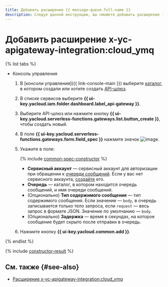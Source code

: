 ```yaml
---
title: Добавить расширение {{ message-queue-full-name }}
description: Следуя данной инструкции, вы сможете добавить расширение {{ message-queue-full-name }} с помощью конструктора спецификации.
---
```


# Добавить расширение x-yc-apigateway-integration:cloud_ymq

{% list tabs %}

- Консоль управления

    1. В [консоли управления]({{ link-console-main }}) выберите [каталог](../../../resource-manager/concepts/resources-hierarchy.md#folder), в котором создали или хотите создать [API-шлюз](../../concepts/index.md).
    1. В списке сервисов выберите **{{ ui-key.yacloud.iam.folder.dashboard.label_api-gateway }}**.
    1. Выберите API-шлюз или нажмите кнопку **{{ ui-key.yacloud.serverless-functions.gateways.list.button_create }}**, чтобы создать новый.
    1. В поле **{{ ui-key.yacloud.serverless-functions.gateways.form.field_spec }}** нажмите значок ![image](../../../_assets/api-gateway/spec-constructor/cloud-ymq.svg).
    1. Укажите в поле:

        {% include [common-spec-constructor](../../../_includes/api-gateway/common-spec-constructor.md) %}

        * **Сервисный аккаунт** — сервисный аккаунт для авторизации при обращении к [очереди сообщений](../../../message-queue/concepts/queue.md). Если у вас нет сервисного аккаунта, [создайте](../../../iam/operations/sa/create.md) его.
        * **Очередь** — каталог, в котором находится очередь сообщений, и имя очереди сообщений.
        * (Опционально) **Тип содержимого сообщения** — тип содержимого сообщения. Если значение — `body`, в очередь записывается только тело запроса, если `request` — весь запрос в формате JSON. Значение по умолчанию — `body`.
        * (Опционально) **Задержка** — время в секундах, на которое сообщение будет скрыто после отправки в очередь.
    1. Нажмите кнопку **{{ ui-key.yacloud.common.add }}**.

{% endlist %}

{% include [constructor-result](../../../_includes/api-gateway/constructor-result.md) %}

## См. также {#see-also}

* [Расширение x-yc-apigateway-integration:cloud_ymq](../../concepts/extensions/ymq.md)
